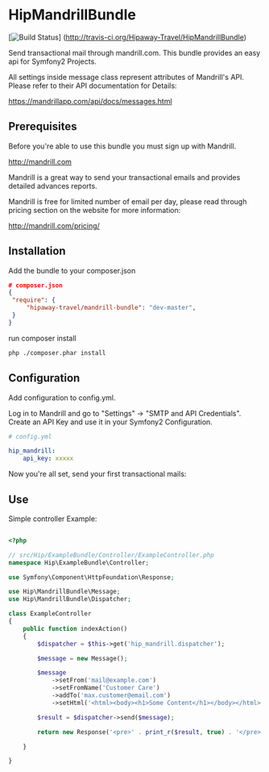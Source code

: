 HipMandrillBundle
=================

[![Build Status](https://api.travis-ci.org/Hipaway-Travel/HipMandrillBundle.png?branch=master)] (http://travis-ci.org/Hipaway-Travel/HipMandrillBundle)

Send transactional mail through mandrill.com. This bundle provides an easy api for Symfony2 Projects.

All settings inside message class represent attributes of Mandrill's API. Please refer to their API documentation for Details:

https://mandrillapp.com/api/docs/messages.html

Prerequisites
-------------

Before you're able to use this bundle you must sign up with Mandrill.

http://mandrill.com

Mandrill is a great way to send your transactional emails and provides detailed advances reports.

Mandrill is free for limited number of email per day, please read through pricing section on the website for more information:

http://mandrill.com/pricing/

Installation
-----------

Add the bundle to your composer.json

```json
# composer.json
{
 "require": {
     "hipaway-travel/mandrill-bundle": "dev-master",
 }
}
```

run composer install

```sh
php ./composer.phar install
```

Configuration
-------------

Add configuration to config.yml.

Log in to Mandrill and go to "Settings" -> "SMTP and API Credentials". Create an API Key and use it in your Symfony2 Configuration.

```yaml
# config.yml

hip_mandrill:
    api_key: xxxxx

```

Now you're all set, send your first transactional mails:

Use
---

Simple controller Example:

```php

<?php

// src/Hip/ExampleBundle/Controller/ExampleController.php
namespace Hip\ExampleBundle\Controller;

use Symfony\Component\HttpFoundation\Response;

use Hip\MandrillBundle\Message;
use Hip\MandrillBundle\Dispatcher;

class ExampleController
{
    public function indexAction()
    {
        $dispatcher = $this->get('hip_mandrill.dispatcher');

        $message = new Message();

        $message
            ->setFrom('mail@example.com')
            ->setFromName('Customer Care')
            ->addTo('max.customer@email.com')
            ->setHtml('<html><body><h1>Some Content</h1></body></html>');

        $result = $dispatcher->send($message);

        return new Response('<pre>' . print_r($result, true) . '</pre>');

    }

}

```
